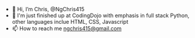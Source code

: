 - 👋 Hi, I’m Chris, @NgChris415
- 🌱 I'm just finished up at CodingDojo with emphasis in full stack Python, other languages inclue HTML, CSS, Javascript
- 📫 How to reach me ngchris415@gmail.com

<!---
NgChris415/NgChris415 is a ✨ special ✨ repository because its `README.md` (this file) appears on your GitHub profile.
You can click the Preview link to take a look at your changes.
--->
